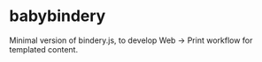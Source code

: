 # babybindery
Minimal version of bindery.js, to develop Web -> Print workflow for templated content. 
